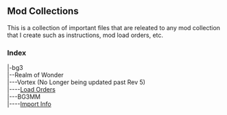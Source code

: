 ## Mod Collections
This is a collection of important files that are releated to any mod collection that I create such as instructions, mod load orders, etc.

### Index
|-bg3\
|--Realm of Wonder\
|---Vortex (No Longer being updated past Rev 5)\
|----[Load Orders](https://github.com/fadedelement/modcollections/tree/main/bg3/Realm%20of%20Wonder/vortex)\
|---BG3MM\
|----[Import Info](https://github.com/fadedelement/modcollections/tree/main/bg3/Realm%20of%20Wonder/bg3mm)
